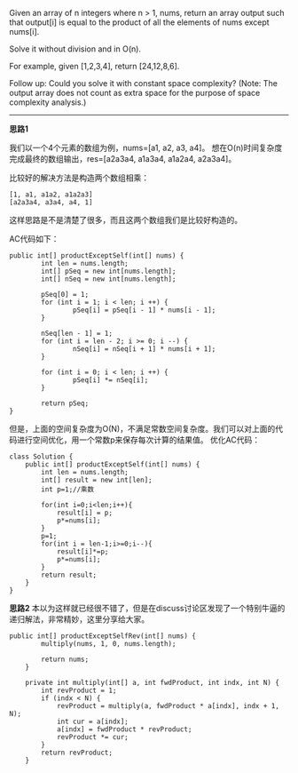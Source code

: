 Given an array of n integers where n > 1, nums, return an array output such that output[i] is equal to the product of all the elements of nums except nums[i].

Solve it without division and in O(n).

For example, given [1,2,3,4], return [24,12,8,6].

Follow up:
Could you solve it with constant space complexity? (Note: The output array does not count as extra space for the purpose of space complexity analysis.)
 
---

**思路1**

我们以一个4个元素的数组为例，nums=[a1, a2, a3, a4]。 想在O(n)时间复杂度完成最终的数组输出，res=[a2a3a4, a1a3a4, a1a2a4, a2a3a4]。

比较好的解决方法是构造两个数组相乘：

```
[1, a1, a1a2, a1a2a3]
[a2a3a4, a3a4, a4, 1]
```


这样思路是不是清楚了很多，而且这两个数组我们是比较好构造的。

AC代码如下：

```
public int[] productExceptSelf(int[] nums) {
        int len = nums.length;
        int[] pSeq = new int[nums.length];
        int[] nSeq = new int[nums.length];

        pSeq[0] = 1;
        for (int i = 1; i < len; i ++) {
                pSeq[i] = pSeq[i - 1] * nums[i - 1];
        }

        nSeq[len - 1] = 1;
        for (int i = len - 2; i >= 0; i --) {
                nSeq[i] = nSeq[i + 1] * nums[i + 1];
        }

        for (int i = 0; i < len; i ++) {
                pSeq[i] *= nSeq[i];
        }

        return pSeq;
}
```

但是，上面的空间复杂度为O(N)，不满足常数空间复杂度。我们可以对上面的代码进行空间优化，用一个常数p来保存每次计算的结果值。 优化AC代码：

```
class Solution {
    public int[] productExceptSelf(int[] nums) {
        int len = nums.length;
        int[] result = new int[len];
        int p=1;//乘数

        for(int i=0;i<len;i++){
            result[i] = p;
            p*=nums[i];
        }
        p=1;
        for(int i = len-1;i>=0;i--){
            result[i]*=p;
            p*=nums[i];
        }
        return result;
    }
}
```

**思路2** 本以为这样就已经很不错了，但是在discuss讨论区发现了一个特别牛逼的递归解法，非常精妙，这里分享给大家。


```
public int[] productExceptSelfRev(int[] nums) {
        multiply(nums, 1, 0, nums.length);

        return nums;
    }

    private int multiply(int[] a, int fwdProduct, int indx, int N) {
        int revProduct = 1;
        if (indx < N) {
            revProduct = multiply(a, fwdProduct * a[indx], indx + 1, N);
            int cur = a[indx];
            a[indx] = fwdProduct * revProduct;
            revProduct *= cur;
        }
        return revProduct;
    }
```
